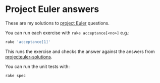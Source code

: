 # Project Euler answers

These are my solutions to [project Euler](https://projecteuler.net/) questions.

You can run each exercise with `rake acceptance[<no>]` e.g.:

```sh
rake 'acceptance[1]'
```

This runs the exercise and checks the answer against the answers from [projecteuler-solutions](https://code.google.com/p/projecteuler-solutions/wiki/ProjectEulerSolutions).

You can run the unit tests with:

```sh
rake spec
```

